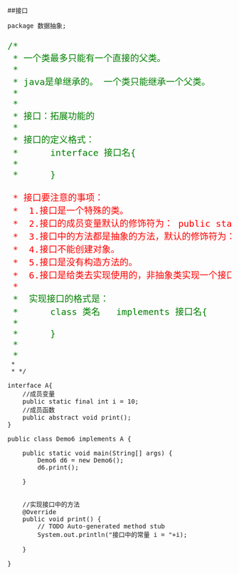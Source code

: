 ##接口
<pre>
package 数据抽象;
<font color="green" size="5">
/*
 * 一个类最多只能有一个直接的父类。
 * 
 * java是单继承的。 一个类只能继承一个父类。
 * 
 * 
 * 接口：拓展功能的
 * 
 * 接口的定义格式：
 * 		interface 接口名{
 * 
 * 		}
<font color="red">
 * 接口要注意的事项：
 * 	1.接口是一个特殊的类。
 * 	2.接口的成员变量默认的修饰符为： public static final,那么也就是说接口的成员变量都是常量。
 * 	3.接口中的方法都是抽象的方法，默认的修饰符为：public abstract
 * 	4.接口不能创建对象。
 * 	5.接口是没有构造方法的。
 * 	6.接口是给类去实现使用的，非抽象类实现一个接口的时候，必须要把接口中所有方法全部实现。
 * </font>
 * 	实现接口的格式是：
 * 		class 类名   implements 接口名{
 * 			
 * 		}
 * 	
 * </font>
 * 
 * */

interface A{
	//成员变量
	public static final int i = 10;
	//成员函数
	public abstract void print();
}

public class Demo6 implements A {

	public static void main(String[] args) {
		Demo6 d6 = new Demo6();
		d6.print();

	}
	
	
	//实现接口中的方法
	@Override
	public void print() {
		// TODO Auto-generated method stub
		System.out.println("接口中的常量 i = "+i);
		
	}

}

</pre>